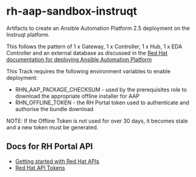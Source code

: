 # rh-aap-sandbox-instruqt

Artifacts to create an Ansible Automation Platform 2.5 deployment on the Instruqt platform.

This follows the pattern of 1 x Gateway, 1 x Controller, 1 x Hub, 1 x EDA Controller and an external database as discussed in the [Red Hat documentation for deploying Ansible Automation Platform](https://docs.redhat.com/en/documentation/red_hat_ansible_automation_platform/2.5/html/rpm_installation/assembly-platform-install-scenario#ref-gateway-controller-hub-ext-db)

This Track requires the following environment variables to enable deployment:

* RHN_AAP_PACKAGE_CHECKSUM - used by the prerequisites role to download the appropriate offline installer for AAP
* RHN_OFFLINE_TOKEN - the RH Portal token used to authenticate and authorise the bundle download

NOTE: If the Offline Token is not used for over 30 days, it becomes stale and a new token must be generated.

## Docs for RH Portal API

- [Getting started with Red Hat APIs
](https://access.redhat.com/articles/3626371)
- [Red Hat API Tokens
](https://access.redhat.com/management/api)
